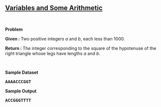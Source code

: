 
<h2><a href="https://rosalind.info/problems/ini2/">Variables and Some Arithmetic</a></h2>

<p>&nbsp;</p>
<p><strong class="example">Problem</strong></p>

<p><strong>Given : </strong>Two positive integers <i>a</i> and <i>b</i>, each less than 1000.</p>
<p><strong>Return : </strong>The integer corresponding to the square of the hypotenuse of the right triangle whose legs have lengths <i>a</i> and <i>b</i>.</p>



<p>&nbsp;</p>
<p><strong class="example">Sample Dataset</strong></p>
<pre>
<strong>AAAACCCGGT</strong>
</pre>
<p><strong class="example">Sample Output</strong></p>
<pre>
<strong>ACCGGGTTTT</strong>
</pre>
